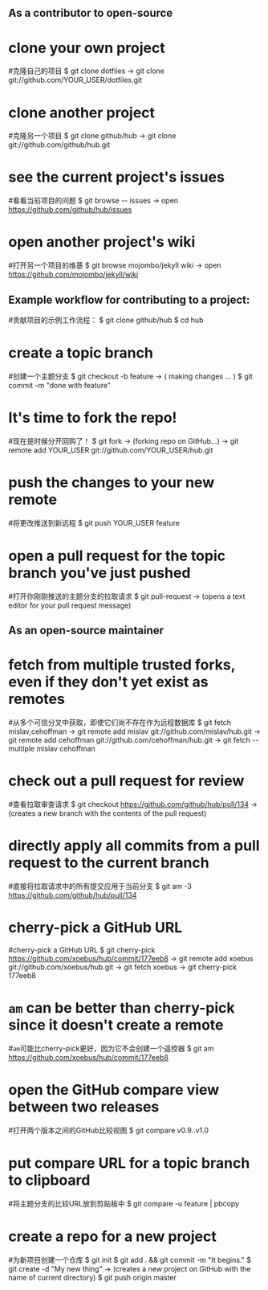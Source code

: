 As a contributor to open-source
-------------------------------

# clone your own project
#克隆自己的项目
$ git clone dotfiles
→ git clone git://github.com/YOUR_USER/dotfiles.git

# clone another project
#克隆另一个项目
$ git clone github/hub
→ git clone git://github.com/github/hub.git

# see the current project's issues
#看看当前项目的问题
$ git browse -- issues
→ open https://github.com/github/hub/issues

# open another project's wiki
#打开另一个项目的维基
$ git browse mojombo/jekyll wiki
→ open https://github.com/mojombo/jekyll/wiki

## Example workflow for contributing to a project:
#贡献项目的示例工作流程：
$ git clone github/hub
$ cd hub
# create a topic branch
#创建一个主题分支
$ git checkout -b feature
→ ( making changes ... )
$ git commit -m "done with feature"
# It's time to fork the repo!
#现在是时候分开回购了！
$ git fork
→ (forking repo on GitHub...)
→ git remote add YOUR_USER git://github.com/YOUR_USER/hub.git
# push the changes to your new remote
#将更改推送到新远程
$ git push YOUR_USER feature
# open a pull request for the topic branch you've just pushed
#打开你刚刚推送的主题分支的拉取请求
$ git pull-request
→ (opens a text editor for your pull request message)


As an open-source maintainer
----------------------------

# fetch from multiple trusted forks, even if they don't yet exist as remotes
#从多个可信分叉中获取，即使它们尚不存在作为远程数据库
$ git fetch mislav,cehoffman
→ git remote add mislav git://github.com/mislav/hub.git
→ git remote add cehoffman git://github.com/cehoffman/hub.git
→ git fetch --multiple mislav cehoffman

# check out a pull request for review
#查看拉取审查请求
$ git checkout https://github.com/github/hub/pull/134
→ (creates a new branch with the contents of the pull request)

# directly apply all commits from a pull request to the current branch
#直接将拉取请求中的所有提交应用于当前分支
$ git am -3 https://github.com/github/hub/pull/134

# cherry-pick a GitHub URL
#cherry-pick a GitHub URL
$ git cherry-pick https://github.com/xoebus/hub/commit/177eeb8
→ git remote add xoebus git://github.com/xoebus/hub.git
→ git fetch xoebus
→ git cherry-pick 177eeb8

# `am` can be better than cherry-pick since it doesn't create a remote
#`am`可能比cherry-pick更好，因为它不会创建一个遥控器
$ git am https://github.com/xoebus/hub/commit/177eeb8

# open the GitHub compare view between two releases
#打开两个版本之间的GitHub比较视图
$ git compare v0.9..v1.0

# put compare URL for a topic branch to clipboard
#将主题分支的比较URL放到剪贴板中
$ git compare -u feature | pbcopy

# create a repo for a new project
#为新项目创建一个仓库
$ git init
$ git add . && git commit -m "It begins."
$ git create -d "My new thing"
→ (creates a new project on GitHub with the name of current directory)
$ git push origin master
